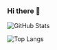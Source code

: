 ### Hi there 👋

<!--
**Nafismuzadi/Nafismuzadi** is a ✨ _special_ ✨ repository because its `README.md` (this file) appears on your GitHub profile.

Here are some ideas to get you started:

- 🔭 I’m currently working on ...
- 🌱 I’m currently learning ...
- 👯 I’m looking to collaborate on ...
- 🤔 I’m looking for help with ...
- 💬 Ask me about ...
- 📫 How to reach me: ...
- 😄 Pronouns: ...
- ⚡ Fun fact: ...
-->

![GitHub Stats](https://github-readme-stats.vercel.app/api?username=Nafismuzadi&theme=vue-dark)

![Top Langs](https://github-readme-stats.vercel.app/api/top-langs/?username=Nafismuzadi&theme=vue-dark)
